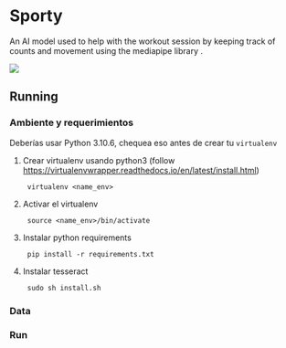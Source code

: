 # Sporty
An AI model used to help with the workout session by keeping track of counts and movement using the mediapipe library . 

<img src="https://mir-s3-cdn-cf.behance.net/project_modules/max_1200/91c71e44324263.58171f4cc22e3.gif">

## Running 
### Ambiente y requerimientos
Deberías usar Python 3.10.6, chequea eso antes de crear tu `virtualenv`

1. Crear virtualenv usando python3 (follow https://virtualenvwrapper.readthedocs.io/en/latest/install.html)

        virtualenv <name_env>

2. Activar el virtualenv

        source <name_env>/bin/activate

3. Instalar python requirements

        pip install -r requirements.txt

4. Instalar tesseract

        sudo sh install.sh
### Data 


### Run
